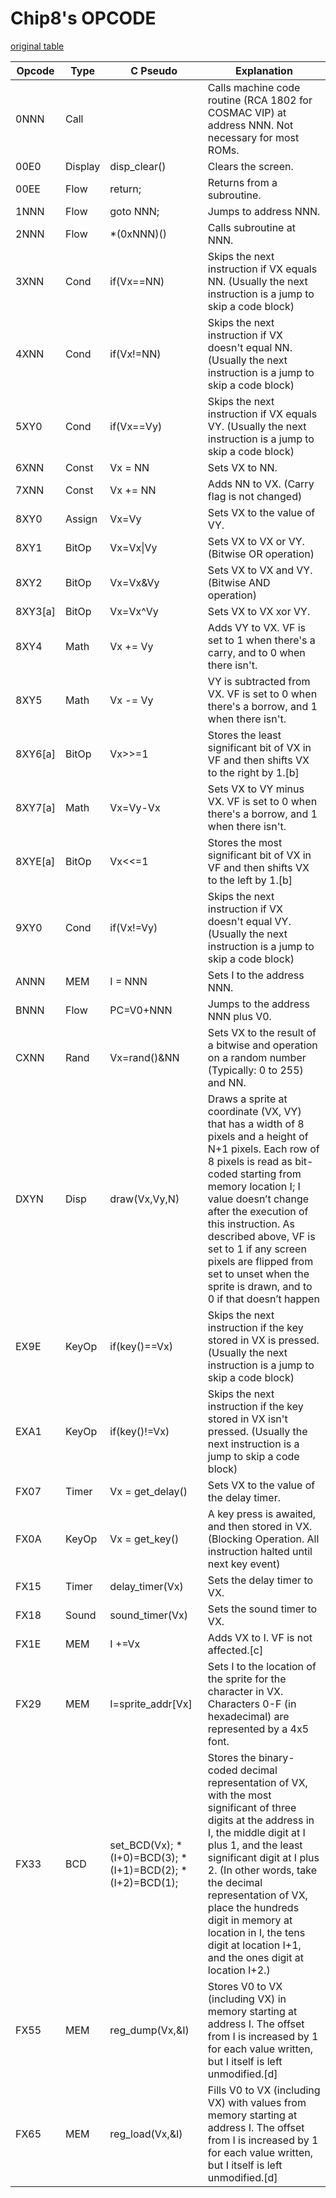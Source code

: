 # Chip8's OPCODE
[original table](https://en.wikipedia.org/wiki/CHIP-8)

|Opcode |Type   |C Pseudo                                                 |Explanation                                                                                                                                                                                                                                                                                                                                                                              |
|-------|-------|---------------------------------------------------------|-----------------------------------------------------------------------------------------------------------------------------------------------------------------------------------------------------------------------------------------------------------------------------------------------------------------------------------------------------------------------------------------|
|0NNN   |Call   |                                                         |Calls machine code routine (RCA 1802 for COSMAC VIP) at address NNN.  Not necessary for most ROMs.                                                                                                                                                                                                                                                                                       |
|00E0   |Display|disp_clear()                                             |Clears the screen.                                                                                                                                                                                                                                                                                                                                                                       |
|00EE   |Flow   |return;                                                  |Returns from a subroutine.                                                                                                                                                                                                                                                                                                                                                               |
|1NNN   |Flow   |goto NNN;                                                |Jumps to address NNN.                                                                                                                                                                                                                                                                                                                                                                    |
|2NNN   |Flow   |*(0xNNN)()                                               |Calls subroutine at NNN.                                                                                                                                                                                                                                                                                                                                                                 |
|3XNN   |Cond   |if(Vx==NN)                                               |Skips the next instruction if VX equals NN. (Usually the next instruction is a jump to skip a code block)                                                                                                                                                                                                                                                                                |
|4XNN   |Cond   |if(Vx!=NN)                                               |Skips the next instruction if VX doesn't equal NN. (Usually the next instruction is a jump to skip a code block)                                                                                                                                                                                                                                                                         |
|5XY0   |Cond   |if(Vx==Vy)                                               |Skips the next instruction if VX equals VY. (Usually the next instruction is a jump to skip a code block)                                                                                                                                                                                                                                                                                |
|6XNN   |Const  |Vx = NN                                                  |Sets VX to NN.                                                                                                                                                                                                                                                                                                                                                                           |
|7XNN   |Const  |Vx += NN                                                 |Adds NN to VX. (Carry flag is not changed)                                                                                                                                                                                                                                                                                                                                               |
|8XY0   |Assign |Vx=Vy                                                    |Sets VX to the value of VY.                                                                                                                                                                                                                                                                                                                                                              |
|8XY1   |BitOp  |Vx=Vx&#124;Vy                                                 |Sets VX to VX or VY. (Bitwise OR operation)                                                                                                                                                                                                                                                                                                                                              |
|8XY2   |BitOp  |Vx=Vx&Vy                                                 |Sets VX to VX and VY.  (Bitwise AND operation)                                                                                                                                                                                                                                                                                                                                           |
|8XY3[a]|BitOp  |Vx=Vx^Vy                                                 |Sets VX to VX xor VY.                                                                                                                                                                                                                                                                                                                                                                    |
|8XY4   |Math   |Vx += Vy                                                 |Adds VY to VX. VF is set to 1 when there's a carry, and to 0 when there isn't.                                                                                                                                                                                                                                                                                                           |
|8XY5   |Math   |Vx -= Vy                                                 |VY is subtracted from VX. VF is set to 0 when there's a borrow, and 1 when there isn't.                                                                                                                                                                                                                                                                                                  |
|8XY6[a]|BitOp  |Vx>>=1                                                   |Stores the least significant bit of VX in VF and then shifts VX to the right by 1.[b]                                                                                                                                                                                                                                                                                                    |
|8XY7[a]|Math   |Vx=Vy-Vx                                                 |Sets VX to VY minus VX. VF is set to 0 when there's a borrow, and 1 when there isn't.                                                                                                                                                                                                                                                                                                    |
|8XYE[a]|BitOp  |Vx<<=1                                                   |Stores the most significant bit of VX in VF and then shifts VX to the left by 1.[b]                                                                                                                                                                                                                                                                                                      |
|9XY0   |Cond   |if(Vx!=Vy)                                               |Skips the next instruction if VX doesn't equal VY. (Usually the next instruction is a jump to skip a code block)                                                                                                                                                                                                                                                                         |
|ANNN   |MEM    |I = NNN                                                  |Sets I to the address NNN.                                                                                                                                                                                                                                                                                                                                                               |
|BNNN   |Flow   |PC=V0+NNN                                                |Jumps to the address NNN plus V0.                                                                                                                                                                                                                                                                                                                                                        |
|CXNN   |Rand   |Vx=rand()&NN                                             |Sets VX to the result of a bitwise and operation on a random number (Typically: 0 to 255) and NN.                                                                                                                                                                                                                                                                                        |
|DXYN   |Disp   |draw(Vx,Vy,N)                                            |Draws a sprite at coordinate (VX, VY) that has a width of 8 pixels and a height of N+1 pixels. Each row of 8 pixels is read as bit-coded starting from memory location I; I value doesn’t change after the execution of this instruction. As described above, VF is set to 1 if any screen pixels are flipped from set to unset when the sprite is drawn, and to 0 if that doesn’t happen|
|EX9E   |KeyOp  |if(key()==Vx)                                            |Skips the next instruction if the key stored in VX is pressed. (Usually the next instruction is a jump to skip a code block)                                                                                                                                                                                                                                                             |
|EXA1   |KeyOp  |if(key()!=Vx)                                            |Skips the next instruction if the key stored in VX isn't pressed. (Usually the next instruction is a jump to skip a code block)                                                                                                                                                                                                                                                          |
|FX07   |Timer  |Vx = get_delay()                                         |Sets VX to the value of the delay timer.                                                                                                                                                                                                                                                                                                                                                 |
|FX0A   |KeyOp  |Vx = get_key()                                           |A key press is awaited, and then stored in VX. (Blocking Operation. All instruction halted until next key event)                                                                                                                                                                                                                                                                         |
|FX15   |Timer  |delay_timer(Vx)                                          |Sets the delay timer to VX.                                                                                                                                                                                                                                                                                                                                                              |
|FX18   |Sound  |sound_timer(Vx)                                          |Sets the sound timer to VX.                                                                                                                                                                                                                                                                                                                                                              |
|FX1E   |MEM    |I +=Vx                                                   |Adds VX to I. VF is not affected.[c]                                                                                                                                                                                                                                                                                                                                                     |
|FX29   |MEM    |I=sprite_addr[Vx]                                        |Sets I to the location of the sprite for the character in VX. Characters 0-F (in hexadecimal) are represented by a 4x5 font.                                                                                                                                                                                                                                                             |
|FX33   |BCD    |set_BCD(Vx); *(I+0)=BCD(3); *(I+1)=BCD(2); *(I+2)=BCD(1);|Stores the binary-coded decimal representation of VX, with the most significant of three digits at the address in I, the middle digit at I plus 1, and the least significant digit at I plus 2. (In other words, take the decimal representation of VX, place the hundreds digit in memory at location in I, the tens digit at location I+1, and the ones digit at location I+2.)        |
|FX55   |MEM    |reg_dump(Vx,&I)                                          |Stores V0 to VX (including VX) in memory starting at address I. The offset from I is increased by 1 for each value written, but I itself is left unmodified.[d]                                                                                                                                                                                                                          |
|FX65   |MEM    |reg_load(Vx,&I)                                          |Fills V0 to VX (including VX) with values from memory starting at address I. The offset from I is increased by 1 for each value written, but I itself is left unmodified.[d]                                                                                                                                                                                                             |
